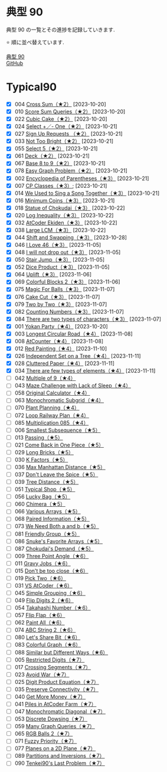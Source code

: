 # 典型 90

典型 90 の一覧とその進捗を記録していきます.

⭐️ 順に並べ替えています.

[典型 90](https://atcoder.jp/contests/typical90)  
[GitHub](https://github.com/E869120/kyopro_educational_90)

# Typical90

- [x] 004 [Cross Sum（★2）](https://atcoder.jp/contests/typical90/tasks/typical90_d) [2023-10-20]
- [x] 010 [Score Sum Queries（★2）](https://atcoder.jp/contests/typical90/tasks/typical90_j) [2023-10-20]
- [x] 022 [Cubic Cake（★2）](https://atcoder.jp/contests/typical90/tasks/typical90_v) [2023-10-20]
- [x] 024 [Select +／- One（★2）](https://atcoder.jp/contests/typical90/tasks/typical90_x) [2023-10-21]
- [x] 027 [Sign Up Requests （★2）](https://atcoder.jp/contests/typical90/tasks/typical90_aa) [2023-10-21]
- [x] 033 [Not Too Bright（★2）](https://atcoder.jp/contests/typical90/tasks/typical90_ag) [2023-10-21]
- [x] 055 [Select 5（★2）](https://atcoder.jp/contests/typical90/tasks/typical90_bc) [2023-10-21]
- [x] 061 [Deck（★2）](https://atcoder.jp/contests/typical90/tasks/typical90_bi) [2023-10-21]
- [x] 067 [Base 8 to 9（★2）](https://atcoder.jp/contests/typical90/tasks/typical90_bo) [2023-10-21]
- [x] 078 [Easy Graph Problem（★2）](https://atcoder.jp/contests/typical90/tasks/typical90_bz) [2023-10-21]
- [x] 002 [Encyclopedia of Parentheses（★3）](https://atcoder.jp/contests/typical90/tasks/typical90_b) [2023-10-21]
- [x] 007 [CP Classes（★3）](https://atcoder.jp/contests/typical90/tasks/typical90_g); [2023-10-21]
- [x] 014 [We Used to Sing a Song Together（★3）](https://atcoder.jp/contests/typical90/tasks/typical90_n) [2023-10-21]
- [x] 016 [Minimum Coins（★3）](https://atcoder.jp/contests/typical90/tasks/typical90_p) [2023-10-21]
- [x] 018 [Statue of Chokudai（★3）](https://atcoder.jp/contests/typical90/tasks/typical90_r) [2023-10-22]
- [x] 020 [Log Inequality（★3）](https://atcoder.jp/contests/typical90/tasks/typical90_t) [2023-10-22]
- [x] 032 [AtCoder Ekiden（★3）](https://atcoder.jp/contests/typical90/tasks/typical90_af) [2023-10-22]
- [x] 038 [Large LCM（★3）](https://atcoder.jp/contests/typical90/tasks/typical90_al) [2023-10-22]
- [x] 044 [Shift and Swapping（★3）](https://atcoder.jp/contests/typical90/tasks/typical90_ar) [2023-10-28]
- [x] 046 [I Love 46（★3）](https://atcoder.jp/contests/typical90/tasks/typical90_at) [2023-11-05]
- [x] 048 [I will not drop out（★3）](https://atcoder.jp/contests/typical90/tasks/typical90_av) [2023-11-05]
- [x] 050 [Stair Jump（★3）](https://atcoder.jp/contests/typical90/tasks/typical90_ax) [2023-11-05]
- [x] 052 [Dice Product（★3）](https://atcoder.jp/contests/typical90/tasks/typical90_az) [2023-11-05]
- [x] 064 [Uplift（★3）](https://atcoder.jp/contests/typical90/tasks/typical90_bl) [2023-11-06]
- [x] 069 [Colorful Blocks 2（★3）](https://atcoder.jp/contests/typical90/tasks/typical90_bq) [2023-11-06]
- [x] 075 [Magic For Balls（★3）](https://atcoder.jp/contests/typical90/tasks/typical90_bw) [2023-11-07]
- [x] 076 [Cake Cut（★3）](https://atcoder.jp/contests/typical90/tasks/typical90_bx) [2023-11-07]
- [x] 079 [Two by Two（★3）](https://atcoder.jp/contests/typical90/tasks/typical90_ca) [2023-11-07]
- [x] 082 [Counting Numbers（★3）](https://atcoder.jp/contests/typical90/tasks/typical90_cd) [2023-11-07]
- [x] 084 [There are two types of characters（★3）](https://atcoder.jp/contests/typical90/tasks/typical90_cf) [2023-11-07]
- [x] 001 [Yokan Party（★4）](https://atcoder.jp/contests/typical90/tasks/typical90_a) [2023-10-20]
- [x] 003 [Longest Circular Road（★4）](https://atcoder.jp/contests/typical90/tasks/typical90_c) [2023-11-08]
- [x] 008 [AtCounter（★4）](https://atcoder.jp/contests/typical90/tasks/typical90_h) [2023-11-08]
- [X] 012 [Red Painting（★4）](https://atcoder.jp/contests/typical90/tasks/typical90_l) [2023-11-10]
- [X] 026 [Independent Set on a Tree（★4）](https://atcoder.jp/contests/typical90/tasks/typical90_z) [2023-11-11]
- [X] 028 [Cluttered Paper（★4）](https://atcoder.jp/contests/typical90/tasks/typical90_ab) [2023-11-11]
- [X] 034 [There are few types of elements（★4）](https://atcoder.jp/contests/typical90/tasks/typical90_ah) [2023-11-11]
- [ ] 042 [Multiple of 9（★4）](https://atcoder.jp/contests/typical90/tasks/typical90_ap)
- [ ] 043 [Maze Challenge with Lack of Sleep（★4）](https://atcoder.jp/contests/typical90/tasks/typical90_aq)
- [ ] 058 [Original Calculator（★4）](https://atcoder.jp/contests/typical90/tasks/typical90_bf)
- [ ] 063 [Monochromatic Subgrid（★4）](https://atcoder.jp/contests/typical90/tasks/typical90_bk)
- [ ] 070 [Plant Planning（★4）](https://atcoder.jp/contests/typical90/tasks/typical90_br)
- [ ] 072 [Loop Railway Plan（★4）](https://atcoder.jp/contests/typical90/tasks/typical90_bt)
- [ ] 085 [Multiplication 085（★4）](https://atcoder.jp/contests/typical90/tasks/typical90_cg)
- [ ] 006 [Smallest Subsequence（★5）](https://atcoder.jp/contests/typical90/tasks/typical90_f)
- [ ] 013 [Passing（★5）](https://atcoder.jp/contests/typical90/tasks/typical90_m)
- [ ] 021 [Come Back in One Piece（★5）](https://atcoder.jp/contests/typical90/tasks/typical90_u)
- [ ] 029 [Long Bricks（★5）](https://atcoder.jp/contests/typical90/tasks/typical90_ac)
- [ ] 030 [K Factors（★5）](https://atcoder.jp/contests/typical90/tasks/typical90_ad)
- [ ] 036 [Max Manhattan Distance（★5）](https://atcoder.jp/contests/typical90/tasks/typical90_aj)
- [ ] 037 [Don't Leave the Spice（★5）](https://atcoder.jp/contests/typical90/tasks/typical90_ak)
- [ ] 039 [Tree Distance（★5）](https://atcoder.jp/contests/typical90/tasks/typical90_am)
- [ ] 051 [Typical Shop（★5）](https://atcoder.jp/contests/typical90/tasks/typical90_ay)
- [ ] 056 [Lucky Bag（★5）](https://atcoder.jp/contests/typical90/tasks/typical90_bd)
- [ ] 060 [Chimera（★5）](https://atcoder.jp/contests/typical90/tasks/typical90_bh)
- [ ] 066 [Various Arrays（★5）](https://atcoder.jp/contests/typical90/tasks/typical90_bn)
- [ ] 068 [Paired Information（★5）](https://atcoder.jp/contests/typical90/tasks/typical90_bp)
- [ ] 073 [We Need Both a and b（★5）](https://atcoder.jp/contests/typical90/tasks/typical90_bu)
- [ ] 081 [Friendly Group（★5）](https://atcoder.jp/contests/typical90/tasks/typical90_cc)
- [ ] 086 [Snuke's Favorite Arrays（★5）](https://atcoder.jp/contests/typical90/tasks/typical90_ch)
- [ ] 087 [Chokudai's Demand（★5）](https://atcoder.jp/contests/typical90/tasks/typical90_ci)
- [ ] 009 [Three Point Angle（★6）](https://atcoder.jp/contests/typical90/tasks/typical90_i)
- [ ] 011 [Gravy Jobs（★6）](https://atcoder.jp/contests/typical90/tasks/typical90_k)
- [ ] 015 [Don't be too close（★6）](https://atcoder.jp/contests/typical90/tasks/typical90_o)
- [ ] 019 [Pick Two（★6）](https://atcoder.jp/contests/typical90/tasks/typical90_s)
- [ ] 031 [VS AtCoder（★6）](https://atcoder.jp/contests/typical90/tasks/typical90_ae)
- [ ] 045 [Simple Grouping（★6）](https://atcoder.jp/contests/typical90/tasks/typical90_as)
- [ ] 049 [Flip Digits 2（★6）](https://atcoder.jp/contests/typical90/tasks/typical90_aw)
- [ ] 054 [Takahashi Number（★6）](https://atcoder.jp/contests/typical90/tasks/typical90_bb)
- [ ] 057 [Flip Flap（★6）](https://atcoder.jp/contests/typical90/tasks/typical90_be)
- [ ] 062 [Paint All（★6）](https://atcoder.jp/contests/typical90/tasks/typical90_bj)
- [ ] 074 [ABC String 2（★6）](https://atcoder.jp/contests/typical90/tasks/typical90_bv)
- [ ] 080 [Let's Share Bit（★6）](https://atcoder.jp/contests/typical90/tasks/typical90_cb)
- [ ] 083 [Colorful Graph（★6）](https://atcoder.jp/contests/typical90/tasks/typical90_ce)
- [ ] 088 [Similar but Different Ways（★6）](https://atcoder.jp/contests/typical90/tasks/typical90_cj)
- [ ] 005 [Restricted Digits（★7）](https://atcoder.jp/contests/typical90/tasks/typical90_e)
- [ ] 017 [Crossing Segments（★7）](https://atcoder.jp/contests/typical90/tasks/typical90_q)
- [ ] 023 [Avoid War（★7）](https://atcoder.jp/contests/typical90/tasks/typical90_w)
- [ ] 025 [Digit Product Equation（★7）](https://atcoder.jp/contests/typical90/tasks/typical90_y)
- [ ] 035 [Preserve Connectivity（★7）](https://atcoder.jp/contests/typical90/tasks/typical90_ai)
- [ ] 040 [Get More Money（★7）](https://atcoder.jp/contests/typical90/tasks/typical90_an)
- [ ] 041 [Piles in AtCoder Farm（★7）](https://atcoder.jp/contests/typical90/tasks/typical90_ao)
- [ ] 047 [Monochromatic Diagonal（★7）](https://atcoder.jp/contests/typical90/tasks/typical90_au)
- [ ] 053 [Discrete Dowsing（★7）](https://atcoder.jp/contests/typical90/tasks/typical90_ba)
- [ ] 059 [Many Graph Queries（★7）](https://atcoder.jp/contests/typical90/tasks/typical90_bg)
- [ ] 065 [RGB Balls 2（★7）](https://atcoder.jp/contests/typical90/tasks/typical90_bm)
- [ ] 071 [Fuzzy Priority（★7）](https://atcoder.jp/contests/typical90/tasks/typical90_bs)
- [ ] 077 [Planes on a 2D Plane（★7）](https://atcoder.jp/contests/typical90/tasks/typical90_by)
- [ ] 089 [Partitions and Inversions（★7）](https://atcoder.jp/contests/typical90/tasks/typical90_ck)
- [ ] 090 [Tenkei90's Last Problem（★7）](https://atcoder.jp/contests/typical90/tasks/typical90_cl)
